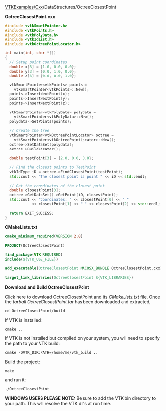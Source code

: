 [VTKExamples](/home/)/[Cxx](/Cxx)/DataStructures/OctreeClosestPoint

**OctreeClosestPoint.cxx**
```c++
#include <vtkSmartPointer.h>
#include <vtkPoints.h>
#include <vtkPolyData.h>
#include <vtkIdList.h>
#include <vtkOctreePointLocator.h>

int main(int, char *[])
{
  // Setup point coordinates
  double x[3] = {1.0, 0.0, 0.0};
  double y[3] = {0.0, 1.0, 0.0};
  double z[3] = {0.0, 0.0, 1.0};

  vtkSmartPointer<vtkPoints> points = 
    vtkSmartPointer<vtkPoints>::New();
  points->InsertNextPoint(x);
  points->InsertNextPoint(y);
  points->InsertNextPoint(z);
  
  vtkSmartPointer<vtkPolyData> polydata = 
    vtkSmartPointer<vtkPolyData>::New();
  polydata->SetPoints(points);
    
  // Create the tree
  vtkSmartPointer<vtkOctreePointLocator> octree =
    vtkSmartPointer<vtkOctreePointLocator>::New();
  octree->SetDataSet(polydata);
  octree->BuildLocator();
  
  double testPoint[3] = {2.0, 0.0, 0.0};
	
  // Find the closest points to TestPoint
  vtkIdType iD = octree->FindClosestPoint(testPoint);
  std::cout << "The closest point is point " << iD << std::endl;
  
  // Get the coordinates of the closest point
  double closestPoint[3];
  octree->GetDataSet()->GetPoint(iD, closestPoint);
  std::cout << "Coordinates: " << closestPoint[0] << " " 
            << closestPoint[1] << " " << closestPoint[2] << std::endl;
  
  return EXIT_SUCCESS;
}
```
**CMakeLists.txt**
```cmake
cmake_minimum_required(VERSION 2.8)
 
PROJECT(OctreeClosestPoint)
 
find_package(VTK REQUIRED)
include(${VTK_USE_FILE})
 
add_executable(OctreeClosestPoint MACOSX_BUNDLE OctreeClosestPoint.cxx)
 
target_link_libraries(OctreeClosestPoint ${VTK_LIBRARIES})
```

**Download and Build OctreeClosestPoint**

Click [here to download OctreeClosestPoint](https://github.com/lorensen/VTKWikiExamplesTarballs/raw/master/OctreeClosestPoint.tar) and its *CMakeLists.txt* file.
Once the *tarball OctreeClosestPoint.tar* has been downloaded and extracted,
```
cd OctreeClosestPoint/build 
```
If VTK is installed:
```
cmake ..
```
If VTK is not installed but compiled on your system, you will need to specify the path to your VTK build:
```
cmake -DVTK_DIR:PATH=/home/me/vtk_build ..
```
Build the project:
```
make
```
and run it:
```
./OctreeClosestPoint
```
**WINDOWS USERS PLEASE NOTE:** Be sure to add the VTK bin directory to your path. This will resolve the VTK dll's at run time.

